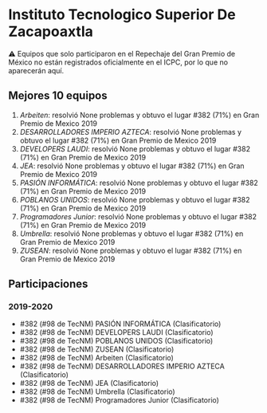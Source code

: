 # Instituto Tecnologico Superior De Zacapoaxtla

:warning: Equipos que solo participaron en el Repechaje del Gran Premio de México no están registrados oficialmente en el ICPC, por lo que no aparecerán aquí.

## Mejores 10 equipos

1. _Arbeiten_: resolvió None problemas y obtuvo el lugar #382 (71%) en Gran Premio de Mexico 2019
1. _DESARROLLADORES IMPERIO AZTECA_: resolvió None problemas y obtuvo el lugar #382 (71%) en Gran Premio de Mexico 2019
1. _DEVELOPERS LAUDI_: resolvió None problemas y obtuvo el lugar #382 (71%) en Gran Premio de Mexico 2019
1. _JEA_: resolvió None problemas y obtuvo el lugar #382 (71%) en Gran Premio de Mexico 2019
1. _PASIÓN INFORMÁTICA_: resolvió None problemas y obtuvo el lugar #382 (71%) en Gran Premio de Mexico 2019
1. _POBLANOS UNIDOS_: resolvió None problemas y obtuvo el lugar #382 (71%) en Gran Premio de Mexico 2019
1. _Programadores Junior_: resolvió None problemas y obtuvo el lugar #382 (71%) en Gran Premio de Mexico 2019
1. _Umbrella_: resolvió None problemas y obtuvo el lugar #382 (71%) en Gran Premio de Mexico 2019
1. _ZUSEAN_: resolvió None problemas y obtuvo el lugar #382 (71%) en Gran Premio de Mexico 2019

## Participaciones

### 2019-2020

- #382 (#98 de TecNM) PASIÓN INFORMÁTICA (Clasificatorio)
- #382 (#98 de TecNM) DEVELOPERS LAUDI (Clasificatorio)
- #382 (#98 de TecNM) POBLANOS UNIDOS (Clasificatorio)
- #382 (#98 de TecNM) ZUSEAN (Clasificatorio)
- #382 (#98 de TecNM) Arbeiten (Clasificatorio)
- #382 (#98 de TecNM) DESARROLLADORES IMPERIO AZTECA (Clasificatorio)
- #382 (#98 de TecNM) JEA (Clasificatorio)
- #382 (#98 de TecNM) Umbrella (Clasificatorio)
- #382 (#98 de TecNM) Programadores Junior (Clasificatorio)



